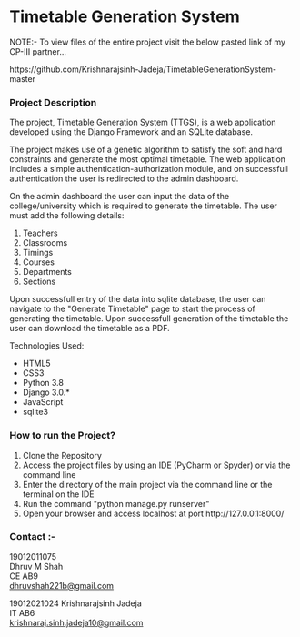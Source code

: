 # Timetable Generation System

<p> NOTE:- To view files of the entire project visit the below pasted link of my CP-III partner...</p>
https://github.com/Krishnarajsinh-Jadeja/TimetableGenerationSystem-master

<h3>Project Description</h3>
<p>The project, Timetable Generation System (TTGS), is a web application developed using the Django Framework and an SQLite database.</p>
<p>The project makes use of a genetic algorithm to satisfy the soft and hard constraints and generate the most optimal timetable. The web application includes a simple authentication-authorization module, and on successfull authentication the user is redirected to the admin dashboard.</p>
<p>On the admin dashboard the user can input the data of the college/university which is required to generate the timetable. The user must add the following details:</p>
<ol>
  <li>Teachers</li>
  <li>Classrooms</li>
  <li>Timings</li>
  <li>Courses</li>
  <li>Departments</li>
  <li>Sections</li>
</ol>

<p>Upon successfull entry of the data into sqlite database, the user can navigate to the "Generate Timetable" page to start the process of generating the timetable. Upon successfull generation of the timetable the user can download the timetable as a PDF.</p>   

<p>Technologies Used:</p>
<ul>
  <li>HTML5</li>
  <li>CSS3</li>
  <li>Python 3.8</li>
  <li>Django 3.0.*</li>
  <li>JavaScript</li>
  <li>sqlite3</li>
</ul>

<h3>How to run the Project?</h3>
<ol>
  <li>Clone the Repository</li>
  <li>Access the project files by using an IDE (PyCharm or Spyder) or via the command line
  <li>Enter the directory of the main project via the command line or the terminal on the IDE</li>
  <li>Run the command "python manage.py runserver"</li>
  <li>Open your browser and access localhost at port http://127.0.0.1:8000/</li>
</ol>

<h3>Contact :-</h3>

19012011075                                                                    
Dhruv M Shah                               
CE AB9                                     
dhruvshah221b@gmail.com

19012021024
Krishnarajsinh Jadeja		
IT AB6					
krishnaraj.sinh.jadeja10@gmail.com
